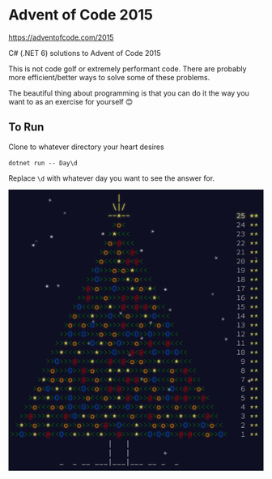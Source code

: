 # Advent of Code 2015

https://adventofcode.com/2015

C# (.NET 6) solutions to Advent of Code 2015

This is not code golf or extremely performant code. There are probably more efficient/better ways to solve some of these problems. 

The beautiful thing about programming is that you can do it the way you want to as an exercise for yourself 😊


## To Run

Clone to whatever directory your heart desires

`dotnet run -- Day\d`

Replace `\d` with whatever day you want to see the answer for.

![Complete!](complete.png)